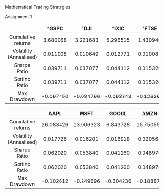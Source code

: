 ﻿Mathematical Trading Strategies

Assignment 1

|                         |           ^GSPC              |  ^DJI   |      ^IXIC       |     ^FTSE    |    ^N225       |
|:-----------------------:|:----------------------------:|:-------:|:----------------:|:------------:|:--------------:|
|   Cumulative returns    |            3.680068          | 3.221683|      5.296515    |     1.430940 |     2.708307   |
| Volatility (Annualised) |            0.011008           | 0.010649  |     0.012771      |    0.010087    |     0.012726   |
|      Sharpe Ratio       |            0.039711           | 0.037077  |      0.044112      |    0.015320    |     0.028988     |
|     Sortino Ratio       |           0.039711           | 0.037077  |      0.044112      |    0.015320    |     0.028988      |
|      Max Drawdown       |           -0.097450          | -0.084796 |     -0.093843      |   -0.126266    |    -0.234146     |



|                         | AAPL      | MSFT      | GOOGL     | AMZN      | TSLA   |
|:-----------------------:|:-------:  |:-------:   |:-------:|:-------:   |:------:|
|   Cumulative returns    | 26.083426  | 13.006323|  6.843728 |  15.750559| 103.166575 |
| Volatility (Annualised) | 0.017726   |0.016201  |  0.016918 | 0.020564  | 0.035564 |
|      Sharpe Ratio       |0.062020    | 0.053840 |  0.041260 | 0.048976  | 0.056779  |
|     Sortino Ratio       | 0.062020   | 0.053840 | 0.041260  | 0.048976  | 0.056779 |
|      Max Drawdown       | -0.102612  |-0.249696 | -0.304236 | -0.188872 | 66.34% |

